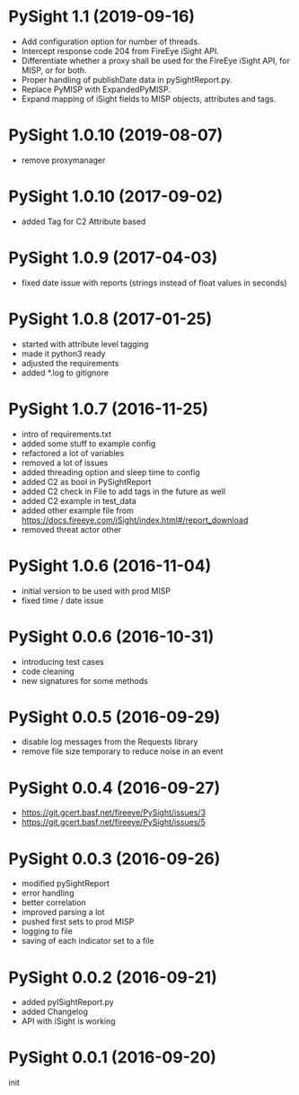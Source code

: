 PySight 1.1 (2019-09-16)
===========================
- Add configuration option for number of threads.
- Intercept response code 204 from FireEye iSight API.
- Differentiate whether a proxy shall be used for the FireEye iSight API, for MISP, or for both.
- Proper handling of publishDate data in pySightReport.py.
- Replace PyMISP with ExpandedPyMISP.
- Expand mapping of iSight fields to MISP objects, attributes and tags.

PySight 1.0.10 (2019-08-07)
===========================

- remove proxymanager

PySight 1.0.10 (2017-09-02)
===========================

- added Tag for C2 Attribute based


PySight 1.0.9 (2017-04-03)
===========================

- fixed date issue with reports (strings instead of float values in seconds)

PySight 1.0.8 (2017-01-25)
===========================

- started with attribute level tagging
- made it python3 ready
- adjusted the requirements
- added *.log to gitignore

PySight 1.0.7 (2016-11-25)
===========================
- intro of requirements.txt
- added some stuff to example config
- refactored a lot of variables
- removed a lot of issues
- added threading option and sleep time to config
- added C2 as bool in PySightReport
- added C2 check in File to add tags in the future as well
- added C2 example in test_data
- added other example file from https://docs.fireeye.com/iSight/index.html#/report_download
- removed threat actor other

PySight 1.0.6 (2016-11-04)
===========================
- initial version to be used with prod MISP
- fixed time / date issue


PySight 0.0.6 (2016-10-31)
===========================

- introducing test cases
- code cleaning
- new signatures for some methods


PySight 0.0.5 (2016-09-29)
===========================

- disable log messages from the Requests library
- remove file size temporary to reduce noise in an event

PySight 0.0.4 (2016-09-27)
===========================

- https://git.gcert.basf.net/fireeye/PySight/issues/3
- https://git.gcert.basf.net/fireeye/PySight/issues/5

PySight 0.0.3 (2016-09-26)
===========================

- modified pySightReport
- error handling
- better correlation
- improved parsing a lot
- pushed first sets to prod MISP
- logging to file
- saving of each indicator set to a file

PySight 0.0.2 (2016-09-21)
===========================

- added pyISightReport.py
- added Changelog
- API with iSight is working


PySight 0.0.1 (2016-09-20)
===========================

init
